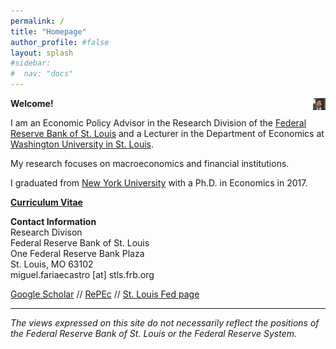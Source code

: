 ```yaml
---
permalink: /
title: "Homepage"
author_profile: #false
layout: splash
#sidebar:
#  nav: "docs"
---
```

<img style="float: right;" src="/assets/photo_cc.jpg" width="20">

**Welcome!**

I am an Economic Policy Advisor in the Research Division of the [Federal Reserve Bank of St. Louis](https://research.stlouisfed.org/) and a Lecturer in the Department of Economics at [Washington University in St. Louis](https://economics.wustl.edu/).

My research focuses on macroeconomics and financial institutions.

I graduated from [New York University](http://as.nyu.edu/econ.html) with a Ph.D. in Economics in 2017.

[**Curriculum Vitae**](http://fariaecastro.net/assets/CV_FariaeCastro_WIP.pdf)

**Contact Information**  
Research Divison  
Federal Reserve Bank of St. Louis  
One Federal Reserve Bank Plaza  
St. Louis, MO 63102  
miguel.fariaecastro [at] stls.frb.org  

[Google Scholar](https://scholar.google.com/citations?user=M0--M28AAAAJ&hl=en) // [RePEc](https://ideas.repec.org/f/pfa225.html) // [St. Louis Fed page](https://research.stlouisfed.org/econ/faria-e-castro)

---

*The views expressed on this site do not necessarily reflect the positions of the Federal Reserve Bank of St. Louis or the Federal Reserve System.*
